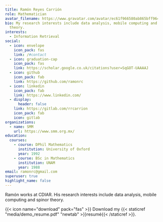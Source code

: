 ```yaml
---
title: Ramón Reyes Carrión
role: Mathematician
avatar_filename: https://www.gravatar.com/avatar/ec61f966580ab865bff964a475d77ec8?15
bio: My research interests include data analysis, mobile computing and spinor
  theory.
interests:
  - Information Retrieval
social:
  - icon: envelope
    icon_pack: fas
    link: /#contact
  - icon: graduation-cap
    icon_pack: fas
    link: https://scholar.google.co.uk/citations?user=SqGOT-UAAAAJ
  - icon: github
    icon_pack: fab
    link: https://github.com/ramonrc
  - icon: linkedin
    icon_pack: fab
    link: https://www.linkedin.com/
  - display:
      header: false
    link: https://gitlab.com/rrcarrion
    icon_pack: fab
    icon: gitlab
organizations:
  - name: SMM
    url: https://www.smm.org.mx/
education:
  courses:
    - course: DPhil Mathematics
      institution: University of Oxford
      year: 1992
    - course: BSc in Mathematics
      institution: UNAM
      year: 1988
email: ramonrc@gmail.com
superuser: true
highlight_name: false
---
```

Ramón works at CDIAR. His research interests include data analysis, mobile computing and spinor theory.

{{< icon name="download" pack="fas" >}} Download my {{< staticref "media/demo_resume.pdf" "newtab" >}}resumé{{< /staticref >}}.